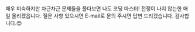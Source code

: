 매우 미숙하지만 차근차근 문제들을 풀다보면 나도 코딩 마스터!
전쟁이 나지 않는한 매일 올리겠읍니다.
질문 사항 있으시면 E-mail로 문의 주시면 답변 드리겠습니다. 감사합니다.😊
